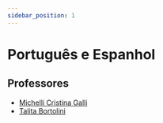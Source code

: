 ```yaml
---
sidebar_position: 1
---
```


# Português e Espanhol

## Professores

- [Michelli Cristina Galli](michelli_cristina_galli)
- [Talita Bortolini](talita_bortolini)